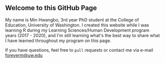 ## Welcome to this GitHub Page

My name is Min Hwangbo, 3rd year PhD student at the College of Education, University of Washington. I created this website while I was learning R during my Learning Sciences/Human Development program years (2017 - 2020), and I'm still learning what's the best way to share what I have learned throughout my program on this page. 

If you have questions, feel free to `pull` requests or contact me via e-mail foreverm@uw.edu
